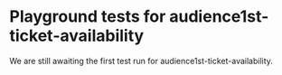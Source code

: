 # Playground tests for audience1st-ticket-availability
We are still awaiting the first test run for audience1st-ticket-availability.
